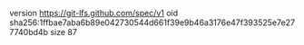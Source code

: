 version https://git-lfs.github.com/spec/v1
oid sha256:1ffbae7aba6b89e042730544d661f39e9b46a3176e47f393525e7e277740bd4b
size 87
